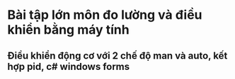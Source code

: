 # Bài tập lớn môn đo lường và điều khiển bằng máy tính
## Điều khiển động cơ với 2 chế độ man và auto, kết hợp pid, c# windows forms
